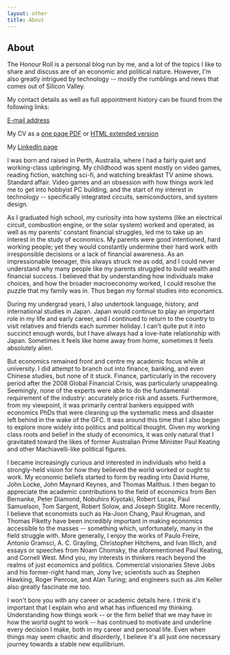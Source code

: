 ```yaml
---
layout: other
title: About
---
```

## About

The Honour Roll is a personal blog run by me, and a lot of the topics I like to share and discuss are of an economic and political nature. However, I'm also greatly intrigued by technology -- mostly the rumblings and news that comes out of Silicon Valley.

My contact details as well as full appointment history can be found from the following links:

[E-mail address](mailto:david.murakami@economics.ox.ac.uk)

My CV as a [one page PDF](https://drive.google.com/open?id=1NcfCOuNB1ws3utBeYd1FjKn0C5ODY6P8) or [HTML extended version](https://hirothreading.github.io/thehonourroll/htmlcv.html)

My [LinkedIn page](https://www.linkedin.com/in/d-h-murakami/)

I was born and raised in Perth, Australia, where I had a fairly quiet and working-class upbringing. My childhood was spent mostly on video games, reading fiction, watching sci-fi, and watching breakfast TV anime shows. Standard affair. Video games and an obsession with how things work led me to get into hobbyist PC building, and the start of my interest in technology -- specifically integrated circuits, semiconductors, and system design.

As I graduated high school, my curiosity into how systems (like an electrical circuit, combustion engine, or the solar system) worked and operated, as well as my parents' constant financial struggles, led me to take up an interest in the study of economics. My parents were good intentioned, hard working people; yet they would constantly undermine their hard work with irresponsible decisions or a lack of financial awareness. As an impressionable teenager, this always struck me as odd, and I could never understand why many people like my parents struggled to build wealth and financial success. I believed that by understanding how individuals make choices, and how the broader macroeconomy worked, I could resolve the puzzle that my family was in. Thus began my formal studies into economics.

During my undergrad years, I also undertook language, history, and international studies in Japan. Japan would continue to play an important role in my life and early career, and I continued to return to the country to visit relatives and friends each summer holiday. I can't quite put it into succinct enough words, but I have always had a love-hate relationship with Japan. Sometimes it feels like home away from home, sometimes it feels absolutely alien.

But economics remained front and centre my academic focus while at university. I did attempt to branch out into finance, banking, and even Chinese studies, but none of it stuck. Finance, particularly in the recovery period after the 2008 Global Financial Crisis, was particularly unappealing. Seemingly, none of the experts were able to do the fundamental requirement of the industry: accurately price risk and assets. Furthermore, from my viewpoint, it was primarily central bankers equipped with economics PhDs that were cleaning up the systematic mess and disaster left behind in the wake of the GFC. It was around this time that I also began to explore more widely into politics and political thought. Given my working class roots and belief in the study of economics, it was only natural that I gravitated toward the likes of former Australian Prime Minister Paul Keating and other Machiavelli-like political figures.

I became increasingly curious and interested in individuals who held a strongly-held vision for how they believed the world worked or ought to work. My economic beliefs started to form by reading into David Hume, John Locke, John Maynard Keynes, and Thomas Malthus. I then began to appreciate the academic contributions to the field of economics from Ben Bernanke, Peter Diamond, Nobuhiro Kiyotaki, Robert Lucas, Paul Samuelson, Tom Sargent, Robert Solow, and Joseph Stiglitz. More recently, I believe that economists such as Ha-Joon Chang, Paul Krugman, and Thomas Piketty have been incredibly important in making economics accessible to the masses -- something which, unfortunately, many in the field struggle with. More generally, I enjoy the works of Paulo Freire, Antonio Gramsci, A. C. Grayling, Christopher Hitchens, and Ivan Illich, and essays or speeches from Noam Chomsky, the aforementioned Paul Keating, and Cornell West. Mind you, my interests in thinkers reach beyond the realms of just economics and politics. Commercial visionaries Steve Jobs and his former-right hand man, Jony Ive; scientists such as Stephen Hawking, Roger Penrose, and Alan Turing; and engineers such as Jim Keller also greatly fascinate me too.

I won't bore you with any career or academic details here. I think it's important that I explain who and what has influenced my thinking. Understanding how things work -- or the firm belief that we may have in how the world ought to work -- has continued to motivate and underline every decision I make, both in my career and personal life. Even when things may seem chaotic and disorderly, I believe it's all just one necessary journey towards a stable new equilibrium.

